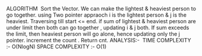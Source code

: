 ALGORITHM
​
Sort the Vector.
We can make the lightest & heaviest person to go together.
using Two pointer appraoch i is the lightest person & j is the heaviest.
Traversing till start <= end.
if sum of lightest & heaviest person are under limit then both can go together , updating i & j both.
If sum exceeds the limit, then heaviest person will go alone, hence updating only the j pointer.
increment the count .
Return cnt.
ANALYSIS:-
​
TIME COMPLEXITY :- O(NlogN)
SPACE COMPLEXITY :- O(1)